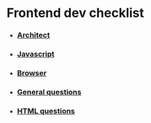 # Frontend dev checklist 

* ### [Architect](https://github.com/akashuba/frontend_checklist/blob/main/architect.md)  
* ### [Javascript](https://github.com/akashuba/frontend_checklist/blob/main/javascript.md)
* ### [Browser](https://github.com/akashuba/frontend_checklist/blob/main/performance.md)    
* ### [General questions](https://github.com/akashuba/frontend_checklist/blob/main/generalQuestions.md) 
* ### [HTML questions](https://github.com/akashuba/frontend_checklist/blob/main/htmlQuestions.md) 
